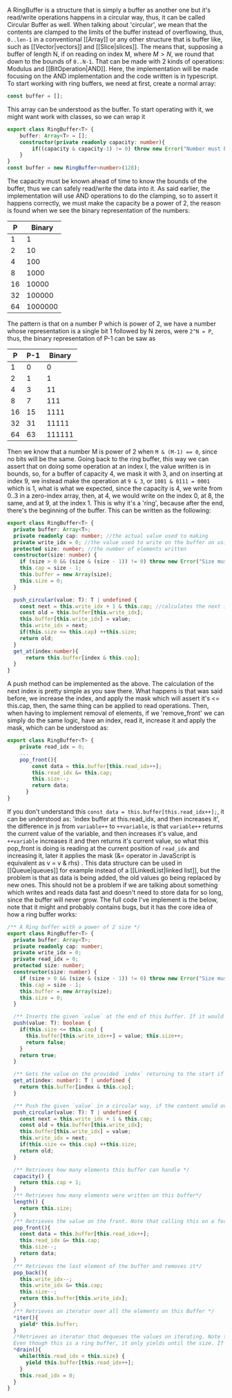 A RingBuffer is a structure that is simply a buffer as another one but it's read/write operations happens in a circular way, thus, it can be called Circular Buffer as well.
When talking about 'circular', we mean that the contents are clamped to the limits of the buffer instead of overflowing, thus, `0..len-1` in a conventional [[Array]] or any other structure that is buffer like, such as [[Vector|vectors]] and [[Slice|slices]]. The means that, supposing a buffer of length N, if on reading on index M, where $M > N$, we round that down to the bounds of `0..N-1`. That can be made with 2 kinds of operations: Modulus and [[BitOperation|AND]]. Here, the implementation will be made focusing on the AND implementation and the code written is in typescript.
To start working with ring buffers, we need at first, create a normal array:
```ts
const buffer = [];
```
This array can be understood as the buffer. To start operating with it, we might want work with classes, so we can wrap it
```ts
export class RingBuffer<T> {
	buffer: Array<T> = [];
	constructor(private readonly capacity: number){
		if((capacity & capacity-1) != 0) throw new Error("Number must be power of 2");
	}
}
const buffer = new RingBuffer<number>(128);
```
The capacity must be known ahead of time to know the bounds of the buffer, thus we can safely read/write the data into it. As said earlier, the implementation will use AND operations to do the clamping, so to assert it happens correctly, we must make the capacity be a power of 2, the reason is found when we see the binary representation of the numbers:

| P   | Binary  |
| --- | ------- |
| 1   | 1       |
| 2   | 10      |
| 4   | 100     |
| 8   | 1000    |
| 16  | 10000   |
| 32  | 100000  |
| 64  | 1000000 |

The pattern is that on a number P which is power of 2, we have a number whose representation is a single bit 1 followed by N zeros, were `2^N = P`, thus, the binary representation of P-1 can be saw as

| P   | P-1 | Binary |
| --- | --- | ------ |
| 1   | 0   | 0      |
| 2   | 1   | 1      |
| 4   | 3   | 11     |
| 8   | 7   | 111    |
| 16  | 15  | 1111   |
| 32  | 31  | 11111  |
| 64  | 63  | 111111 |

Then we know that a number M is power of 2 when `M & (M-1) == 0`, since no bits will be the same.
Going back to the ring buffer, this way we can assert that on doing some operation at an index I, the value written is in bounds, so, for a buffer of capacity 4, we mask it with 3, and on inserting at index 9, we instead make the operation at `9 & 3`, or `1001 & 0111 = 0001` which is 1, what is what we expected, since the capacity is 4, we write from 0..3 in a zero-index array, then, at 4, we would write on the index 0, at 8, the same, and at 9, at the index 1. This is why it's a 'ring', because after the end, there's the beginning of the buffer. This can be written as the following:
```ts
export class RingBuffer<T> {
  private buffer: Array<T>;
  private readonly cap: number; //the actual value used to making
  private write_idx = 0; //the value used to write on the buffer on using a 'push' method
  protected size: number; //the number of elements written
  constructor(size: number) {
    if (size > 0 && (size & (size - 1)) != 0) throw new Error("Size must be a power of 2");
    this.cap = size - 1;
    this.buffer = new Array(size);
    this.size = 0;
  }

  push_circular(value: T): T | undefined {
    const next = this.write_idx + 1 & this.cap; //calculates the next index to write.
    const old = this.buffer[this.write_idx];
    this.buffer[this.write_idx] = value;
    this.write_idx = next;
    if(this.size <= this.cap) ++this.size;
    return old;
  }
  get_at(index:number){
	  return this.buffer[index & this.cap];
  }
}
```
A push method can be implemented as the above. The calculation of the next index is pretty simple as you saw there. What happens is that was said before, we increase the index, and apply the mask which will assert it's <= this.cap, then, the same thing can be applied to read operations. Then, when having to implement removal of elements, if we 'remove_front' we can simply do the same logic, have an index, read it, increase it and apply the mask, which can be understood as:

```ts
export class RingBuffer<T> {
	private read_idx = 0;
	...
	pop_front(){
	    const data = this.buffer[this.read_idx++];
	    this.read_idx &= this.cap;
	    this.size--;
	    return data;
	  }
}
```

If you don't understand this `const data = this.buffer[this.read_idx++];`, it can be understood as: 'index buffer at this.read_idx, and then increases it', the difference in js from `variable++` to `++variable`, is that `variable++` returns the current value of the variable, and then increases it's value, and `++variable` increases it and then returns it's current value, so what this pop_front is doing is reading at the current position of `read_idx` and increasing it, later it applies the mask (&= operator in JavaScript is equivalent as v = v & rhs) .
This data structure can be used in [[Queue|queues]] for example instead of a [[LinkedList|linked list]], but the problem is that as data is being added, the old values go being replaced by new ones. This should not be a problem if we are talking about something which writes and reads data fast and doesn't need to store data for so long, since the buffer will never grow.
The full code I've implement is the below, note that it might and probably contains bugs, but it has the core idea of how a ring buffer works:

```ts
/** A Ring buffer with a power of 2 size */
export class RingBuffer<T> {
  private buffer: Array<T>;
  private readonly cap: number;
  private write_idx = 0;
  private read_idx = 0;
  protected size: number;
  constructor(size: number) {
    if (size > 0 && (size & (size - 1)) != 0) throw new Error("Size must be a power of 2");
    this.cap = size - 1;
    this.buffer = new Array(size);
    this.size = 0;
  }

  /** Inserts the given `value` at the end of this buffer. If it would overflow, doesn't push and returns and error with the value back */
  push(value: T): boolean {
    if(this.size <= this.cap) {
      this.buffer[this.write_idx++] = value; this.size++;
      return false;
    }
    return true;
  }

  /** Gets the value on the provided `index` returning to the start if it overflows. This is circular so a RingBuffer of capacity 4, being indexed at 20, will have its values mapped in range of 0..3.*/
  get_at(index: number): T | undefined {
    return this.buffer[index & this.cap];
  }

  /** Push the given `value` in a circular way, if the content would overflow, then it will be written from the start.*/
  push_circular(value: T): T | undefined {
    const next = this.write_idx + 1 & this.cap;
    const old = this.buffer[this.write_idx];
    this.buffer[this.write_idx] = value;
    this.write_idx = next;
    if(this.size <= this.cap) ++this.size;
    return old;
  }

  /** Retrieves how many elements this buffer can handle */
  capacity() {
    return this.cap + 1;
  }
  /** Retrieves how many elements were written on this buffer*/
  length() {
    return this.size;
  }
  /** Retrieves the value on the front. Note that calling this on a for loop might cause an infinite loop since this goes back to the beggining on reaching the end */
  pop_front(){
    const data = this.buffer[this.read_idx++];
    this.read_idx &= this.cap;
    this.size--;
    return data;
  }
  /** Retrieves the last element of the buffer and removes it*/
  pop_back(){
    this.write_idx--;
    this.write_idx &= this.cap;
    this.size--;
    return this.buffer[this.write_idx];
  }
  /** Retrieves an iterator over all the elements on this Buffer */
  *iter(){
    yield* this.buffer;
  }
  /*Retrieves an iterator that dequeues the values on iterating. Note that it only iterates until the written values.
  Even though this is a ring buffer, it only yields until the size. If some was popped, then it won't be shown*/
  *drain(){
    while(this.read_idx < this.size) {
      yield this.buffer[this.read_idx++];
    }
    this.read_idx = 0;
  }
}
```
